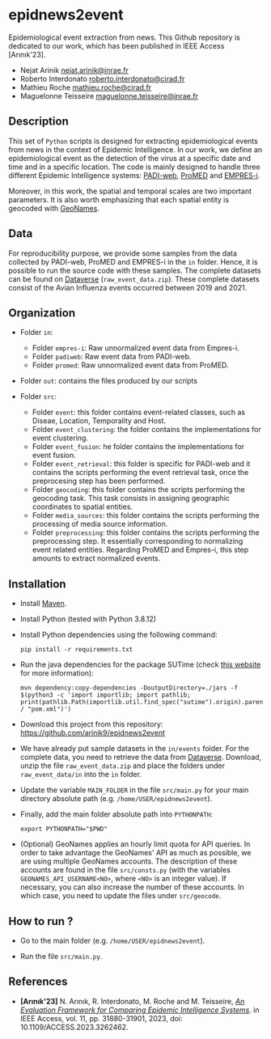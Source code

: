 # epidnews2event
Epidemiological event extraction from news. This Github repository is dedicated to our work, which has been published in IEEE Access [Arınık'23].


* Nejat Arinik [nejat.arinik@inrae.fr](mailto:nejat.arinik@inrae.fr)
* Roberto Interdonato [roberto.interdonato@cirad.fr](mailto:roberto.interdonato@cirad.fr)
* Mathieu Roche [mathieu.roche@cirad.fr](mailto:mathieu.roche@cirad.fr)
* Maguelonne Teisseire [maguelonne.teisseire@inrae.fr](mailto:maguelonne.teisseire@inrae.fr)


## Description

This set of `Python` scripts is designed for extracting epidemiological events from news in the context of Epidemic Intelligence. In our work, we define an epidemiological event as the detection of the virus at a specific date and time and in a specific location. The code is mainly designed to handle three different Epidemic Intelligence systems: [PADI-web](https://padi-web.cirad.fr), [ProMED](https://promedmail.org/) and [EMPRES-i](https://empres-i.apps.fao.org).

Moreover, in this work, the spatial and temporal scales are two important parameters. It is also worth emphasizing that each spatial entity is geocoded with [GeoNames](https://www.geonames.org/).


## Data

For reproducibility purpose, we provide some samples from the data collected by PADI-web, ProMED and EMPRES-i in the `in` folder. Hence, it is possible to run the source code with these samples. The complete datasets can be found on [Dataverse](https://entrepot.recherche.data.gouv.fr/dataset.xhtml?persistentId=doi:10.57745/Y3XROX) (`raw_event_data.zip`). These complete datasets consist of the Avian Influenza events occurred between 2019 and 2021.



## Organization

* Folder `in`:

  * Folder `empres-i`: Raw unnormalized event data from Empres-i.
  * Folder `padiweb`: Raw event data from PADI-web.
  * Folder `promed`: Raw unnormalized event data from ProMED.

* Folder `out`: contains the files produced by our scripts

* Folder `src`: 

  * Folder `event`: this folder contains event-related classes, such as Diseae, Location, Temporality and Host.
  * Folder `event_clustering`: the folder contains the implementations for event clustering.
  * Folder `event_fusion`: he folder contains the implementations for event fusion.
  * Folder `event_retrieval`: this folder is specific for PADI-web and it contains the scripts performing the event retrieval task, once the preprocesing step has been performed.
  * Folder `geocoding`: this folder contains the scripts performing the geocoding task. This task consists in assigning geographic coordinates to spatial entities.
  * Folder `media_sources`: this folder contains the scripts performing the processing of media source information.
  * Folder `preprocessing`: this folder contains the scripts performing the preprocessing step. It essentially corresponding to normalizing event related entities. Regarding ProMED and Empres-i, this step amounts to extract normalized events.


## Installation

* Install [Maven](https://maven.apache.org/).

* Install Python (tested with Python 3.8.12)

* Install Python dependencies using the following command:

  ```
  pip install -r requirements.txt

  ```

* Run the java dependencies for the package SUTime (check [this website](https://pypi.org/project/sutime/) for more information):

  ```
  mvn dependency:copy-dependencies -DoutputDirectory=./jars -f $(python3 -c 'import importlib; import pathlib; print(pathlib.Path(importlib.util.find_spec("sutime").origin).parent / "pom.xml")')

  ```

* Download this project from this repository: https://github.com/arinik9/epidnews2event

* We have already put sample datasets in the `in/events` folder. For the complete data, you need to retrieve the data from [Dataverse](https://entrepot.recherche.data.gouv.fr/dataset.xhtml?persistentId=doi:10.57745/Y3XROX). Download, unzip the file `raw_event_data.zip` and place the folders under `raw_event_data/in` into the `in` folder.
  
* Update the variable `MAIN_FOLDER` in the file `src/main.py` for your main directory absolute path (e.g. `/home/USER/epidnews2event`).

* Finally, add the main folder absolute path into `PYTHONPATH`:

  ```
  export PYTHONPATH="$PWD"

  ```

* (Optional) GeoNames applies an hourly limit quota for API queries. In order to take advantage the GeoNames' API as much as possible, we are using multiple GeoNames accounts. The description of these accounts are found in the file `src/consts.py` (with the variables `GEONAMES_API_USERNAME<NO>`, where `<NO>` is an integer value). If necessary, you can also increase the number of these accounts. In which case, you need to update the files under `src/geocode`.




## How to run ?

* Go to the main folder (e.g. `/home/USER/epidnews2event`).

* Run the file `src/main.py`.



## References

* **[Arınık'23]** N. Arınık, R. Interdonato, M. Roche and M. Teisseire, [*An Evaluation Framework for Comparing Epidemic Intelligence Systems*](https://www.doi.org/10.1109/ACCESS.2023.3262462). in IEEE Access, vol. 11, pp. 31880-31901, 2023, doi: 10.1109/ACCESS.2023.3262462.

